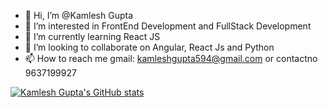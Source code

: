 - 👋 Hi, I’m @Kamlesh Gupta
- 👀 I’m interested in FrontEnd Development and FullStack Development
- 🌱 I’m currently learning React JS
- 💞️ I’m looking to collaborate on Angular, React Js and Python
- 📫 How to reach me gmail: kamleshgupta594@gmail.com or contactno 9637199927

<!---
kamleah/kamleah is a ✨ special ✨ repository because its `README.md` (this file) appears on your GitHub profile.
You can click the Preview link to take a look at your changes.
--->
[![Kamlesh Gupta's GitHub stats](https://github-readme-stats.vercel.app/api?username=priyadodhia95)](https://github.com/anuraghazra/github-readme-stats)

